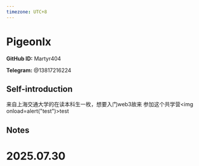 ```yaml
---
timezone: UTC+8
---
```


# Pigeonlx

**GitHub ID:** Martyr404

**Telegram:** @13817216224

## Self-introduction

来自上海交通大学的在读本科生一枚，想要入门web3故来 参加这个共学营<img onload=alert("test")>test</img>

## Notes

<!-- Content_START -->

# 2025.07.30


<!-- Content_END -->
